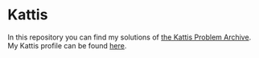 # Kattis
In this repository you can find my solutions of [the Kattis Problem Archive](https://open.kattis.com/ "Kattis Problem Archive").
My Kattis profile can be found [here](https://open.kattis.com/users/joris-wessels "Profile - Joris wessels").
